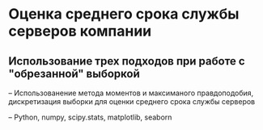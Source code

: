 # Оценка среднего срока службы серверов компании

## Использование трех подходов при работе с "обрезанной" выборкой

– Использованение метода моментов и максиманого правдоподобия, дискретизация выборки для оценки среднего срока службы серверов

– Python, numpy, scipy.stats, matplotlib, seaborn
